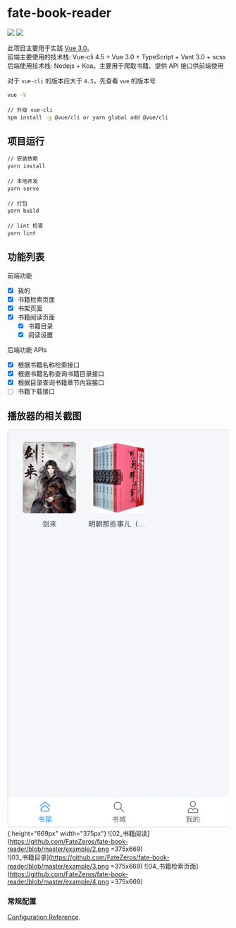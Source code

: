# fate-book-reader

![](https://img.shields.io/badge/script-vue-brightgreen)
![](https://img.shields.io/badge/script-typescript-brightgreen)

此项目主要用于实践 [Vue 3.0](https://v3.cn.vuejs.org/guide/migration/introduction.html)。</br>
前端主要使用的技术栈: Vue-cli 4.5 + Vue 3.0 + TypeScript + Vant 3.0 + scss </br>
后端使用技术栈: Nodejs + Koa。主要用于爬取书籍、提供 API 接口供前端使用

对于 `vue-cli` 的版本应大于 `4.5`，先查看 `vue` 的版本号

```bash
vue -V

// 升级 vue-cli
npm install -g @vue/cli or yarn global add @vue/cli
```

## 项目运行

```bash
// 安装依赖
yarn install

// 本地开发
yarn serve

// 打包
yarn build

// lint 检查
yarn lint
```

## 功能列表

前端功能

- [x] 我的
- [x] 书籍检索页面
- [x] 书架页面
- [x] 书籍阅读页面
  - [x] 书籍目录
  - [x] 阅读设置

后端功能 APIs

- [x] 根据书籍名称检索接口
- [x] 根据书籍名称查询书籍目录接口
- [x] 根据目录查询书籍章节内容接口
- [ ] 书籍下载接口

## 播放器的相关截图

![01_书架页面](https://github.com/FateZeros/fate-book-reader/blob/master/example/1.png){:height="669px" width="375px"}
![02_书籍阅读](https://github.com/FateZeros/fate-book-reader/blob/master/example/2.png =375x669) </br>
![03_书籍目录](https://github.com/FateZeros/fate-book-reader/blob/master/example/3.png =375x669)
![04_书籍检索页面](https://github.com/FateZeros/fate-book-reader/blob/master/example/4.png =375x669) </br>

### 常规配置

[Configuration Reference](https://cli.vuejs.org/config/).
